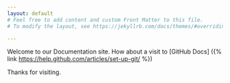 ```yaml
---
layout: default
# Feel free to add content and custom Front Matter to this file.
# To modify the layout, see https://jekyllrb.com/docs/themes/#overriding-theme-defaults

---
```

Welcome to our Documentation site. How about a visit to [GitHub Docs] ({% link https://help.github.com/articles/set-up-git/ %})

Thanks for visiting.
